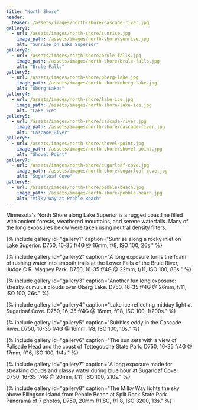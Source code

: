 ```yaml
---
title: "North Shore"
header:
  teaser: /assets/images/north-shore/cascade-river.jpg
gallery1:
  - url: /assets/images/north-shore/sunrise.jpg
    image_path: /assets/images/north-shore/sunrise.jpg
    alt: "Sunrise on Lake Superior"
gallery2:
  - url: /assets/images/north-shore/brule-falls.jpg
    image_path: /assets/images/north-shore/brule-falls.jpg
    alt: "Brule Falls"
gallery3:
  - url: /assets/images/north-shore/oberg-lake.jpg
    image_path: /assets/images/north-shore/oberg-lake.jpg
    alt: "Oberg Lakes"
gallery4:
  - url: /assets/images/north-shore/lake-ice.jpg
    image_path: /assets/images/north-shore/lake-ice.jpg
    alt: "Lake ice"
gallery5:
  - url: /assets/images/north-shore/cascade-river.jpg
    image_path: /assets/images/north-shore/cascade-river.jpg
    alt: "Cascade River"
gallery6:
  - url: /assets/images/north-shore/shovel-point.jpg
    image_path: /assets/images/north-shore/shovel-point.jpg
    alt: "Shovel Point"
gallery7:
  - url: /assets/images/north-shore/sugarloaf-cove.jpg
    image_path: /assets/images/north-shore/sugarloaf-cove.jpg
    alt: "Sugarloaf Cove"
gallery8:
  - url: /assets/images/north-shore/pebble-beach.jpg
    image_path: /assets/images/north-shore/pebble-beach.jpg
    alt: "Milky Way at Pebble Beach"
---
```


Minnesota's North Shore along Lake Superior is a rugged coastline filled with ancient forests, weathered mountains, and serene waterfalls. Many of the long exposures below were taken using neutral density filters.

{% include gallery id="gallery1" caption="Sunrise along a rocky inlet on Lake Superior. D750, 16-35 f/4G @ 16mm, f/8, ISO 100, 26s." %}

{% include gallery id="gallery2" caption="A long exposure turns the foam of rushing water into smooth trails at the Lower Falls of the Brule River, Judge C.R. Magney Park. D750, 16-35 f/4G @ 22mm, f/11, ISO 100, 88s." %}

{% include gallery id="gallery3" caption="Another fun long exposure: streaky cumulus clouds over Oberg Lake. D750, 16-35 f/4G @ 26mm, f/11, ISO 100, 26s." %}

{% include gallery id="gallery4" caption="Lake ice reflecting midday light at Sugarloaf Cove. D750, 16-35 f/4G @ 16mm, f/18, ISO 100, 1/200s." %}

{% include gallery id="gallery5" caption="Bubbles eddy in the Cascade River. D750, 16-35 f/4G @ 16mm, f/8, ISO 100, 10s." %}

{% include gallery id="gallery6" caption="The sun sets with a view of Palisade Head and the coast of Tettegouche State Park. D750, 16-35 f/4G @ 17mm, f/16, ISO 100, 1/4s." %}

{% include gallery id="gallery7" caption="A long exposure made for streaking clouds and glassy water during blue hour at Sugarloaf Cove. D750, 16-35 f/4G @ 20mm, f/11, ISO 100, 210s." %}

{% include gallery id="gallery8" caption="The Milky Way lights the sky above Ellingson Island from Pebble Beach at Split Rock State Park. Panorama of 7 photos, D750, 20mm f/1.8G, f/1.8, ISO 3200, 13s." %}
